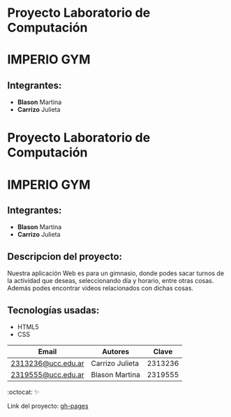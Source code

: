 
# Proyecto Laboratorio de Computación
# IMPERIO GYM
## Integrantes: 
* **Blason** Martina 
* **Carrizo** Julieta 

# Proyecto Laboratorio de Computación
# IMPERIO GYM
## Integrantes:
* **Blason** Martina
* **Carrizo** Julieta

## Descripcion del proyecto:

Nuestra aplicación Web es para un gimnasio, donde podes sacar turnos de la actividad que deseas, seleccionando día y horario, entre otras cosas. Además podes encontrar videos relacionados con dichas cosas.

## Tecnologías usadas:
* HTML5
* CSS

| Email | Autores | Clave |
| ------|---------|-------|
|2313236@ucc.edu.ar | Carrizo Julieta |2313236|
|2319555@ucc.edu.ar | Blason Martina |2319555|

:octocat:
:sparkles:

Link del proyecto: [gh-pages](https://ucc-labcompu2.github.io/proyecto2024-blason-carrizo/index.html)



